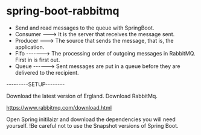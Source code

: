 # spring-boot-rabbitmq



- Send and read messages to the queue with SpringBoot.
- Consumer ---> It is the server that receives the message sent.
- Producer ---> The source that sends the message, that is, the application.
- Fifo -------> The processing order of outgoing messages in RabbitMQ. First in is first out.
- Queue ------> Sent messages are put in a queue before they are delivered to the recipient. 





---------SETUP--------


Download the latest version of Ergland.
Download RabbitMq.

https://www.rabbitmq.com/download.html




Open Spring initilaizr and download the dependencies you will need yourself.
!Be careful not to use the Snapshot versions of Spring Boot.


